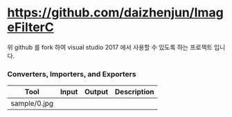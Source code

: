 https://github.com/daizhenjun/ImageFilterC 
======
위 github 를 fork 하여 visual studio 2017 에서 사용할 수 있도록 하는 프로젝트 입니다.

### Converters, Importers, and Exporters

| Tool | Input | Output | Description |
|------|-------|--------|-------------|
| sample/0.jpg |
